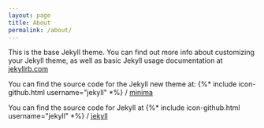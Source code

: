 ```yaml
---
layout: page
title: About
permalink: /about/
---
```


This is the base Jekyll theme. You can find out more info about customizing your Jekyll theme, as well as basic Jekyll usage documentation at [jekyllrb.com](https://jekyllrb.com/)

You can find the source code for the Jekyll new theme at:
{%* include icon-github.html username="jekyll" *%} /
[minima](https://github.com/jekyll/minima)

You can find the source code for Jekyll at
{%* include icon-github.html username="jekyll" *%} /
[jekyll](https://github.com/jekyll/jekyll)
